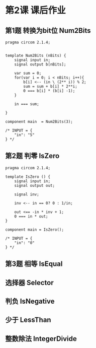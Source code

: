# 第2课 课后作业

## 第1题 转换为bit位 Num2Bits
```
pragma circom 2.1.4;


template Num2Bits (nBits) {
    signal input in;
    signal output b[nBits];
    
    var sum = 0;
    for(var i = 0; i < nBits; i++){
        b[i] <-- (in \ (2** i)) % 2;
        sum = sum + b[i] * 2**i;
        0 === b[i] * (b[i] -1);
    }

    in === sum;

}

component main  = Num2Bits(3);

/* INPUT = {
    "in": "5"
} */
```

## 第2题 判零 IsZero
```
pragma circom 2.1.4;

template IsZero () {
    signal input in;
    signal output out;

    signal inv;

    inv <-- in == 0? 0 : 1/in;

    out <== -in * inv + 1;
    0 === in * out;    
}

component main = IsZero();

/* INPUT = {
    "in": "0"
} */
```

## 第3题 相等 IsEqual

## 选择器 Selector

## 判负 IsNegative

## 少于 LessThan

## 整数除法 IntegerDivide
